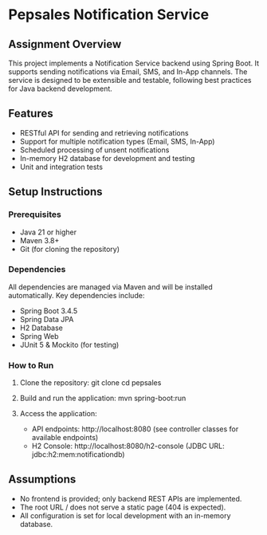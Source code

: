 
Pepsales Notification Service
=============================

Assignment Overview
-------------------
This project implements a Notification Service backend using Spring Boot. It supports sending notifications via Email, SMS, and In-App channels. The service is designed to be extensible and testable, following best practices for Java backend development.

Features
--------
- RESTful API for sending and retrieving notifications
- Support for multiple notification types (Email, SMS, In-App)
- Scheduled processing of unsent notifications
- In-memory H2 database for development and testing
- Unit and integration tests

Setup Instructions
------------------

### Prerequisites
- Java 21 or higher
- Maven 3.8+
- Git (for cloning the repository)

### Dependencies
All dependencies are managed via Maven and will be installed automatically. Key dependencies include:
- Spring Boot 3.4.5
- Spring Data JPA
- H2 Database
- Spring Web
- JUnit 5 & Mockito (for testing)

### How to Run
1. Clone the repository:
   git clone <your-repo-link>
   cd pepsales

2. Build and run the application:
   mvn spring-boot:run

3. Access the application:
   - API endpoints: http://localhost:8080 (see controller classes for available endpoints)
   - H2 Console: http://localhost:8080/h2-console (JDBC URL: jdbc:h2:mem:notificationdb)

Assumptions
-----------
- No frontend is provided; only backend REST APIs are implemented.
- The root URL / does not serve a static page (404 is expected).
- All configuration is set for local development with an in-memory database.
